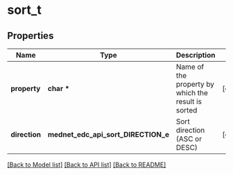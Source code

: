 # sort_t

## Properties
Name | Type | Description | Notes
------------ | ------------- | ------------- | -------------
**property** | **char \*** | Name of the property by which the result is sorted | [optional] 
**direction** | **mednet_edc_api_sort_DIRECTION_e** | Sort direction (ASC or DESC) | [optional] 

[[Back to Model list]](../README.md#documentation-for-models) [[Back to API list]](../README.md#documentation-for-api-endpoints) [[Back to README]](../README.md)


